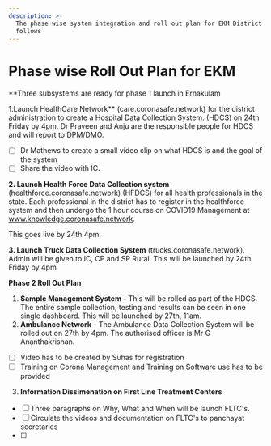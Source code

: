 ```yaml
---
description: >-
  The phase wise system integration and roll out plan for EKM District is as
  follows
---
```


# Phase wise Roll Out Plan for EKM

**Three subsystems are ready for phase 1 launch in Ernakulam  
  
1.Launch HealthCare Network** \(care.coronasafe.network\) for the district administration to create a Hospital Data Collection System. \(HDCS\) on 24th Friday by 4pm. Dr Praveen and Anju are the responsible people for HDCS and will report to DPM/DMO.

* [ ] Dr Mathews to create a small video clip on what HDCS is and the goal of the system
* [ ]  Share the video with IC.

**2. Launch Health Force Data Collection system** \(healthforce.coronasafe.network\)  \(HFDCS\) for all health professionals in the state. Each professional in the district has to register in the healthforce system and then undergo the 1 hour course on COVID19 Management at www.knowledge.coronasafe.network.

This goes live by 24th 4pm.  
  
**3. Launch Truck Data Collection System** \(trucks.coronasafe.network\). Admin will be given to IC, CP and SP Rural. This will be launched by 24th Friday by 4pm  
  
**Phase 2 Roll Out Plan**

1. **Sample Management System -** This will be rolled as part of the HDCS. The entire sample collection, testing and results can be seen in one single dashboard. This will be launched by 27th, 11am. 
2. **Ambulance Network**  - The Ambulance Data Collection System will be rolled out on 27th by 4pm. The authorised officer is Mr G Ananthakrishan. 

* [ ] Video has to be created by Suhas for registration
* [ ] Training on Corona Management and Training on Software use has to be provided

3. **Information Dissimenation on First Line Treatment Centers**

* [ ] Three paragraphs on Why, What and When will be launch FLTC's. 
* [ ] Circulate the videos and documentation on FLTC's to panchayat secretaries
* [ ] 
 

